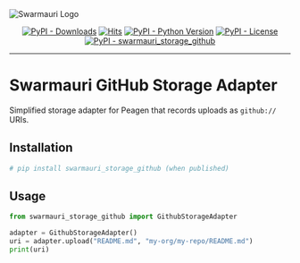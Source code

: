 <picture>
  <source media="(prefers-color-scheme: dark)"  srcset="https://res.cloudinary.com/dryedzrlo/image/upload/v1757724629/swarmauri_brand_frag_light_mg8cmd.png">
  <source media="(prefers-color-scheme: light)" srcset="https://res.cloudinary.com/dryedzrlo/image/upload/v1757724629/swarmauri_brand_frag_dark_tzjuja.png">
  <!-- Fallback below (see #2) -->
  <img alt="Swarmauri Logo" src="https://res.cloudinary.com/dryedzrlo/image/upload/v1757724629/swarmauri_brand_frag_dark_tzjuja.png">
</picture>

<p align="center">
    <a href="https://pypi.org/project/swarmauri_storage_github/">
        <img src="https://img.shields.io/pypi/dm/swarmauri_storage_github" alt="PyPI - Downloads"/></a>
    <a href="https://hits.sh/github.com/swarmauri/swarmauri-sdk/tree/master/pkgs/standards/swarmauri_storage_github/">
        <img alt="Hits" src="https://hits.sh/github.com/swarmauri/swarmauri-sdk/tree/master/pkgs/standards/swarmauri_storage_github.svg"/></a>
    <a href="https://pypi.org/project/swarmauri_storage_github/">
        <img src="https://img.shields.io/pypi/pyversions/swarmauri_storage_github" alt="PyPI - Python Version"/></a>
    <a href="https://pypi.org/project/swarmauri_storage_github/">
        <img src="https://img.shields.io/pypi/l/swarmauri_storage_github" alt="PyPI - License"/></a>
    <a href="https://pypi.org/project/swarmauri_storage_github/">
        <img src="https://img.shields.io/pypi/v/swarmauri_storage_github?label=swarmauri_storage_github&color=green" alt="PyPI - swarmauri_storage_github"/></a>

</p>

---

# Swarmauri GitHub Storage Adapter

Simplified storage adapter for Peagen that records uploads as `github://` URIs.

## Installation

```bash
# pip install swarmauri_storage_github (when published)
```

## Usage

```python
from swarmauri_storage_github import GithubStorageAdapter

adapter = GithubStorageAdapter()
uri = adapter.upload("README.md", "my-org/my-repo/README.md")
print(uri)
```
